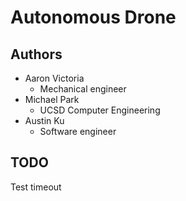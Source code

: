 # Autonomous Drone

## Authors
* Aaron Victoria
	* Mechanical engineer
* Michael Park
	* UCSD Computer Engineering
* Austin Ku
	* Software engineer

## TODO

Test timeout